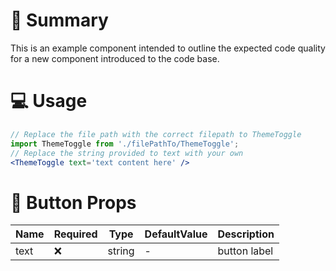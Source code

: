 # 📝 Summary
This is an example component intended to outline the expected code quality for a new component introduced to the code base.
# 💻 Usage
```jsx
// Replace the file path with the correct filepath to ThemeToggle
import ThemeToggle from './filePathTo/ThemeToggle';
// Replace the string provided to text with your own
<ThemeToggle text='text content here' />
```
# 📩 Button Props
| Name | Required | Type   | DefaultValue | Description  |
| ---- | -------- | ------ | ------------ | ------------ |
| text | ❌       | string | -            | button label |
    